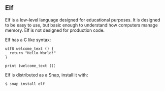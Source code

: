 ## Elf

Elf is a low-level language designed for educational purposes. It is
designed to be easy to use, but basic enough to understand how
computers manage memory. Elf is not designed for production code.

Elf has a C like syntax:
```
utf8 welcome_text () {
  return "Hello World!"
}

print (welcome_text ())
```

Elf is distributed as a Snap, install it with:
```
$ snap install elf
```
